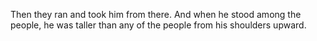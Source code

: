 Then they ran and took him from there. And when he stood among the people, he was taller than any of the people from his shoulders upward.
